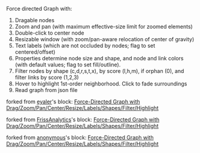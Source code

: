 Force directed Graph with:

1. Dragable nodes
2. Zoom and pan (with maximum effective-size limit for zoomed elements)
3. Double-click to center node
4. Resizable window (with zoom/pan-aware relocation of center of gravity)
5. Text labels (which are not occluded by nodes; flag to set centered/offset)
6. Properties determine node size and shape, and node and link colors (with default values; flag to set fill/outline). 
7. Filter nodes by shape (c,d,r,s,t,x), by score (l,h,m), if orphan (0), and filter links by score (1,2,3)
8. Hover to highlight 1st-order neighborhood. Click to fade surroundings
9. Read graph from json file


forked from <a href='http://bl.ocks.org/eyaler/'>eyaler</a>'s block: <a href='http://bl.ocks.org/eyaler/10586116'>Force-Directed Graph with Drag/Zoom/Pan/Center/Resize/Labels/Shapes/Filter/Highlight</a>

forked from <a href='http://bl.ocks.org/FrissAnalytics/'>FrissAnalytics</a>'s block: <a href='http://bl.ocks.org/FrissAnalytics/a63553129a896159c07b71dd3ede35d7'>Force-Directed Graph with Drag/Zoom/Pan/Center/Resize/Labels/Shapes/Filter/Highlight</a>

forked from <a href='http://bl.ocks.org/anonymous/'>anonymous</a>'s block: <a 
href='http://bl.ocks.org/anonymous/99cf120e6a0799fc8d76013bd509cb7e'>Force-Directed 
Graph with Drag/Zoom/Pan/Center/Resize/Labels/Shapes/Filter/Highlight</a>
